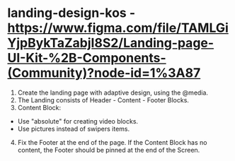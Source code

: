 # landing-design-kos - https://www.figma.com/file/TAMLGiYjpBykTaZabjI8S2/Landing-page-UI-Kit-%2B-Components-(Community)?node-id=1%3A87
1. Create the landing page with adaptive design, using the @media.
2. The Landing consists of Header - Content - Footer Blocks.
3. Content Block: 
 - Use "absolute" for creating video blocks.
 - Use pictures instead of swipers items.
4. Fix the Footer at the end of the page. If the Content Block has no content, the Footer should be pinned at the end of the Screen.

